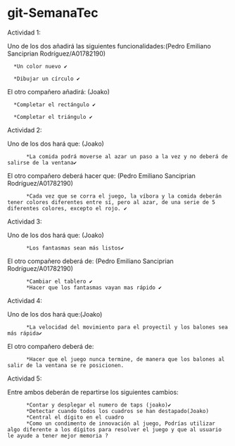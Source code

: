 # git-SemanaTec
Actividad 1:

Uno de los dos añadirá las siguientes funcionalidades:(Pedro Emiliano Sanciprian Rodríguez/A01782190) 

      *Un color nuevo ✔️
      
      *Dibujar un círculo ✔️
      
El otro compañero añadirá: (Joako)

      *Completar el rectángulo ✔️
      
      *Completar el triángulo ✔️
      


Actividad 2:

Uno de los dos hará que: (Joako)

          *La comida podrá moverse al azar un paso a la vez y no deberá de salirse de la ventana✔️
          
El otro compañero deberá hacer que: (Pedro Emiliano Sanciprian Rodríguez/A01782190)

          *Cada vez que se corra el juego, la víbora y la comida deberán tener colores diferentes entre sí, pero al azar, de una serie de 5 diferentes colores, excepto el rojo. ✔️


Actividad 3:

Uno de los dos hará que: (Joako)

          *Los fantasmas sean más listos✔️
El otro compañero deberá de: (Pedro Emiliano Sanciprian Rodríguez/A01782190)

          *Cambiar el tablero ✔️
          *Hacer que los fantasmas vayan mas rápido ✔️

Actividad 4:

Uno de los dos hará que:(Joako)

          *La velocidad del movimiento para el proyectil y los balones sea más rápida✔️
El otro compañero deberá de:

          *Hacer que el juego nunca termine, de manera que los balones al salir de la ventana se re posicionen.

Actividad 5:

Entre ambos deberán de repartirse los siguientes cambios:

          *Contar y desplegar el numero de taps (joako)✔️     
          *Detectar cuando todos los cuadros se han destapado(Joako)
          *Central el dígito en el cuadro
          *Como un condimento de innovación al juego, Podrías utilizar algo diferente a los dígitos para resolver el juego y que al usuario le ayude a tener mejor memoria ?
